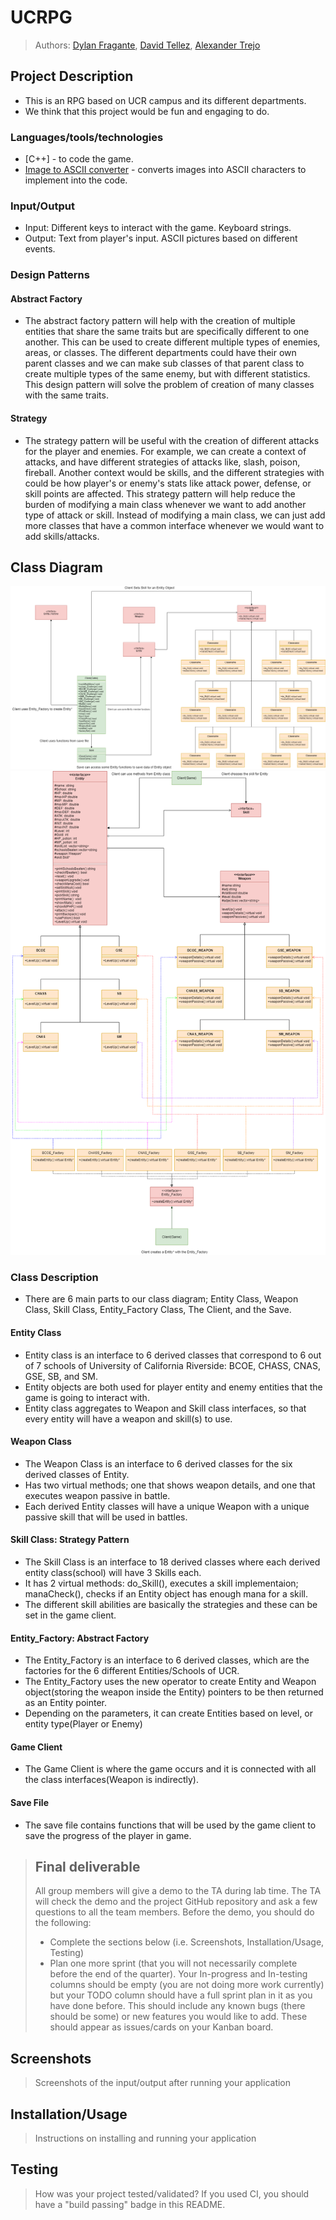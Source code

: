 # UCRPG

 > Authors: [Dylan Fragante](https://github.com/sandy2304),
            [David Tellez](https://github.com/Davtellez01),
            [Alexander Trejo](https://github.com/trejotrejotrejo)
 
 ## Project Description
 * This is an RPG based on UCR campus and its different departments.
 * We think that this project would be fun and engaging to do. 
 ### Languages/tools/technologies
 * [C++] - to code the game.
 * [Image to ASCII converter](https://manytools.org/hacker-tools/convert-images-to-ascii-art/) - converts images into ASCII characters to implement into the code.
 ### Input/Output
 * Input: Different keys to interact with the game. Keyboard strings.
 * Output: Text from player's input. ASCII pictures based on different events.
 ### Design Patterns 
 #### Abstract Factory 
 * The abstract factory pattern will help with the creation of multiple entities that share the same traits but are specifically different to one another. This can be used to create different multiple types of enemies, areas, or classes. The different departments could have their own parent classes and we can make sub classes of that parent class to create multiple types of the same enemy, but with different statistics. This design pattern will solve the problem of creation of many classes with the same traits.
#### Strategy
* The strategy pattern will be useful with the creation of different attacks for the player and enemies. For example, we can create a context of attacks, and have different strategies of attacks like, slash, poison, fireball. Another context would be skills, and the different strategies with could be how player's or enemy's stats like attack power, defense, or skill points are affected. This strategy pattern will help reduce the burden of modifying a main class whenever we want to add another type of attack or skill. Instead of modifying a main class, we can just add more classes that have a common interface whenever we would want to add skills/attacks.

## Class Diagram
![](images/CS100_Project_Final_OMT_UML_Diagram(1).png)
![](images/CS100_Project_Final_OMT_UML_Diagram(2).png)
### Class Description
* There are 6 main parts to our class diagram; Entity Class, Weapon Class, Skill Class, Entity_Factory Class, The Client, and the Save.
#### Entity Class
* Entity class is an interface to 6 derived classes that correspond to 6 out of 7 schools of University of California Riverside: BCOE, CHASS, CNAS, GSE, SB, and SM.
* Entity objects are both used for player entity and enemy entities that the game is going to interact with.
* Entity class aggregates to Weapon and Skill class interfaces, so that every entity will have a weapon and skill(s) to use.
#### Weapon Class
* The Weapon Class is an interface to 6 derived classes for the six derived classes of Entity.
* Has two virtual methods; one that shows weapon details, and one that executes weapon passive in battle.
* Each derived Entity classes will have a unique Weapon with a unique passive skill that will be used in battles.
#### Skill Class: Strategy Pattern
* The Skill Class is an interface to 18 derived classes where each derived entity class(school) will have 3 Skills each.
* It has 2 virtual methods: do_Skill(), executes a skill implementaion; manaCheck(), checks if an Entity object has enough mana for a skill.
* The different skill abilities are basically the strategies and these can be set in the game client.
#### Entity_Factory: Abstract Factory
* The Entity_Factory is an interface to 6 derived classes, which are the factories for the 6 different Entities/Schools of UCR.
* The Entity_Factory uses the new operator to create Entity and Weapon object(storing the weapon inside the Entity) pointers to be then returned as an Entity pointer.
* Depending on the parameters, it can create Entities based on level, or entity type(Player or Enemy)
#### Game Client
* The Game Client is where the game occurs and it is connected with all the class interfaces(Weapon is indirectly).
#### Save File
* The save file contains functions that will be used by the game client to save the progress of the player in game.

 > ## Final deliverable
 > All group members will give a demo to the TA during lab time. The TA will check the demo and the project GitHub repository and ask a few questions to all the team members. 
 > Before the demo, you should do the following:
 > * Complete the sections below (i.e. Screenshots, Installation/Usage, Testing)
 > * Plan one more sprint (that you will not necessarily complete before the end of the quarter). Your In-progress and In-testing columns should be empty (you are not doing more work currently) but your TODO column should have a full sprint plan in it as you have done before. This should include any known bugs (there should be some) or new features you would like to add. These should appear as issues/cards on your Kanban board. 
 
 ## Screenshots
 > Screenshots of the input/output after running your application
 ## Installation/Usage
 > Instructions on installing and running your application
 ## Testing
 > How was your project tested/validated? If you used CI, you should have a "build passing" badge in this README.
 
